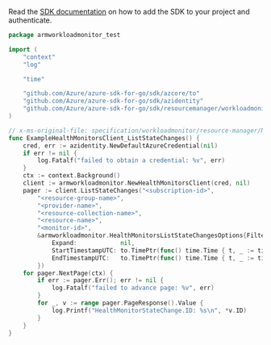 Read the [SDK documentation](https://github.com/Azure/azure-sdk-for-go/blob/sdk%2Fresourcemanager%2Fworkloadmonitor%2Farmworkloadmonitor%2Fv0.1.0/sdk/resourcemanager/workloadmonitor/armworkloadmonitor/README.md) on how to add the SDK to your project and authenticate.

```go
package armworkloadmonitor_test

import (
	"context"
	"log"

	"time"

	"github.com/Azure/azure-sdk-for-go/sdk/azcore/to"
	"github.com/Azure/azure-sdk-for-go/sdk/azidentity"
	"github.com/Azure/azure-sdk-for-go/sdk/resourcemanager/workloadmonitor/armworkloadmonitor"
)

// x-ms-original-file: specification/workloadmonitor/resource-manager/Microsoft.WorkloadMonitor/preview/2020-01-13-preview/examples/MonitorHistory_GetDefault.json
func ExampleHealthMonitorsClient_ListStateChanges() {
	cred, err := azidentity.NewDefaultAzureCredential(nil)
	if err != nil {
		log.Fatalf("failed to obtain a credential: %v", err)
	}
	ctx := context.Background()
	client := armworkloadmonitor.NewHealthMonitorsClient(cred, nil)
	pager := client.ListStateChanges("<subscription-id>",
		"<resource-group-name>",
		"<provider-name>",
		"<resource-collection-name>",
		"<resource-name>",
		"<monitor-id>",
		&armworkloadmonitor.HealthMonitorsListStateChangesOptions{Filter: nil,
			Expand:            nil,
			StartTimestampUTC: to.TimePtr(func() time.Time { t, _ := time.Parse(time.RFC3339Nano, "2020-10-19T19:24:14Z"); return t }()),
			EndTimestampUTC:   to.TimePtr(func() time.Time { t, _ := time.Parse(time.RFC3339Nano, "2020-10-20T01:24:14Z"); return t }()),
		})
	for pager.NextPage(ctx) {
		if err := pager.Err(); err != nil {
			log.Fatalf("failed to advance page: %v", err)
		}
		for _, v := range pager.PageResponse().Value {
			log.Printf("HealthMonitorStateChange.ID: %s\n", *v.ID)
		}
	}
}
```
